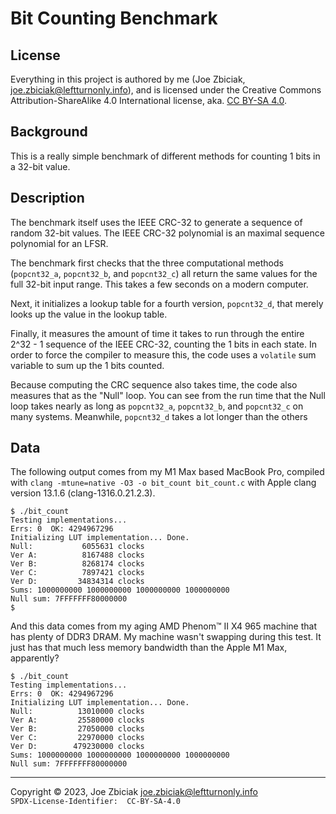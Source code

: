 # Bit Counting Benchmark
## License

Everything in this project is authored by me (Joe Zbiciak,
joe.zbiciak@leftturnonly.info), and is licensed under the Creative Commons
Attribution-ShareAlike 4.0 International license, aka.
[CC BY-SA 4.0](https://creativecommons.org/licenses/by-sa/4.0/).

## Background

This is a really simple benchmark of different methods for counting 1 bits
in a 32-bit value.


## Description

The benchmark itself uses the IEEE CRC-32 to generate a sequence of random
32-bit values.  The IEEE CRC-32 polynomial is an maximal sequence polynomial
for an LFSR.

The benchmark first checks that the three computational methods (`popcnt32_a`,
`popcnt32_b`, and `popcnt32_c`) all return the same values for the full 32-bit
input range.  This takes a few seconds on a modern computer.

Next, it initializes a lookup table for a fourth version, `popcnt32_d`, that
merely looks up the value in the lookup table.

Finally, it measures the amount of time it takes to run through the entire
2^32 - 1 sequence of the IEEE CRC-32, counting the 1 bits in each state. In
order to force the compiler to measure this, the code uses a `volatile` sum
variable to sum up the 1 bits counted.

Because computing the CRC sequence also takes time, the code also measures that
as the "Null" loop.  You can see from the run time that the Null loop takes
nearly as long as `popcnt32_a`, `popcnt32_b`, and `popcnt32_c` on many systems.
Meanwhile, `popcnt32_d` takes a lot longer than the others

## Data

The following output comes from my M1 Max based MacBook Pro, compiled with
`clang -mtune=native -O3 -o bit_count bit_count.c` with Apple clang version
13.1.6 (clang-1316.0.21.2.3).

```
$ ./bit_count
Testing implementations...
Errs: 0  OK: 4294967296
Initializing LUT implementation... Done.
Null:           6055631 clocks
Ver A:          8167488 clocks
Ver B:          8268174 clocks
Ver C:          7897421 clocks
Ver D:         34834314 clocks
Sums: 1000000000 1000000000 1000000000 1000000000
Null sum: 7FFFFFFF80000000
$
```

And this data comes from my aging AMD Phenom™ II X4 965 machine that has
plenty of DDR3 DRAM.  My machine wasn't swapping during this test.  It just
has that much less memory bandwidth than the Apple M1 Max, apparently?

```
$ ./bit_count
Testing implementations...
Errs: 0  OK: 4294967296
Initializing LUT implementation... Done.
Null:          13010000 clocks
Ver A:         25580000 clocks
Ver B:         27050000 clocks
Ver C:         22970000 clocks
Ver D:        479230000 clocks
Sums: 1000000000 1000000000 1000000000 1000000000
Null sum: 7FFFFFFF80000000
```


____

Copyright © 2023, Joe Zbiciak <joe.zbiciak@leftturnonly.info>  
`SPDX-License-Identifier:  CC-BY-SA-4.0`
